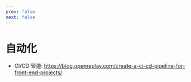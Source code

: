 ```yaml
---
prev: false
next: false
---
```


# 自动化

- CI/CD 管道: https://blog.openreplay.com/create-a-ci-cd-pipeline-for-front-end-projects/
